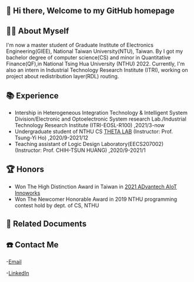 ## 👋 Hi there, Welcome to my GitHub homepage 

## 🧑‍🎓 About Myself
I'm now a master student of Graduate Institute of Electronics Engineering(GIEE), National Taiwan University(NTU), Taiwan.
By I got my bachelor degree of computer science(CS) and minor in Quantitative Finance(QF),in National Tsing Hua University (NTHU) 2022.
Currently, I'm also an intern in Industrial Technology Research Institute (ITRI), working on project about redistribution layer(RDL) routing.

## 📚 Experience
- Intership in Heterogeneous Integration Technology & Intelligent System Division/Electronic and Optoelectronic System research Lab./Industrial Technology Research Institute  (ITRI-EOSL-R100)   ,2021/3-now
- Undergraduate student of NTHU CS [THETA LAB](http://theta.cs.nthu.edu.tw/) (Instructor: Prof. Tsung-Yi Ho)   ,2020/9-2021/12
- Teaching assistant of Logic Design Laboratory(EECS207002) (Instructor: Prof. CHIH-TSUN HUANG)   ,2020/9-2021/1

## 🏆 Honors
- Won The High Distinction Award in Taiwan in [2021 ADvantech AIoT Innoworks](https://page.advantech.com/aiot-innoworks-tw)
- Won The Newcomer Honorable Award in 2019 NTHU programming contest hold by dept. of CS, NTHU

## 📃 Related Documents

## ☎️ Contact Me
-[Email](briany0618@gmail.com)

-[LinkedIn](https://www.linkedin.com/in/brian-yang-695a87219/)

<!--
**ffy062/ffy062** is a ✨ _special_ ✨ repository because its `README.md` (this file) appears on your GitHub profile.

Here are some ideas to get you started:

- 🔭 I’m currently working on ...
- 🌱 I’m currently learning ...
- 👯 I’m looking to collaborate on ...
- 🤔 I’m looking for help with ...
- 💬 Ask me about ...
- 📫 How to reach me: ...
- 😄 Pronouns: ...
- ⚡ Fun fact: ...
-->
